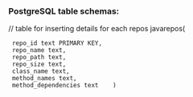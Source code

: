 ### PostgreSQL table schemas:

// table for inserting details for each repos
  javarepos(

     repo_id text PRIMARY KEY,
     repo_name text,
     repo_path text,
     repo_size text,
     class_name text,
     method_names text,
     method_dependencies text    )
